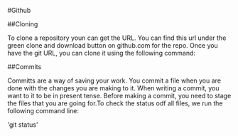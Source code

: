 #Github

##Cloning

To clone a repository youn can get the URL. You can find this url under the green clone and download button on github.com for the repo. Once you have the git URL, you can clone it using the following command: 

##Commits 

Committs are a way of saving your work. You commit a file when you are done with the changes you are making to it. When writing a commit, you want to it to be in present tense. Before making a commit, you need to stage the files that you are going for.To check the status odf all files, we run the following command line:

'git status'
  
